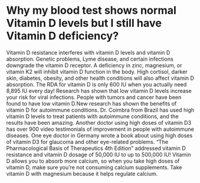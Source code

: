 # Why my blood test shows normal Vitamin D levels but I still have Vitamin D deficiency?

Vitamin D resistance interferes with vitamin D levels and vitamin D absorption. Genetic problems, Lyme disease, and certain infections downgrade the vitamin D receptor. A deficiency in zinc, magnesium, or vitamin K2 will inhibit vitamin D function in the body. High cortisol, darker skin, diabetes, obesity, and other health conditions will also affect vitamin D absorption. The RDA for vitamin D is only 600 IU when you actually need 8,895 IU every day! Research has shown that low vitamin D levels increase your risk for viral infections. People with tumors and cancer have been found to have low vitamin D.New research has shown the benefits of vitamin D for autoimmune conditions. Dr. Coimbra from Brazil has used high vitamin D levels to treat patients with autoimmune conditions, and the results have been amazing. Another doctor using high doses of vitamin D3 has over 900 video testimonials of improvement in people with autoimmune diseases. One eye doctor in Germany wrote a book about using high doses of vitamin D3 for glaucoma and other eye-related problems. “The Pharmacological Basis of Therapeutics 4th Edition” addressed vitamin D resistance and vitamin D dosage of 50,000 IU to up to 500,000 IU! Vitamin D allows you to absorb more calcium, so when you take high doses of vitamin D, make sure you’re not consuming calcium supplements. Take vitamin D with magnesium because it helps regulate calcium.